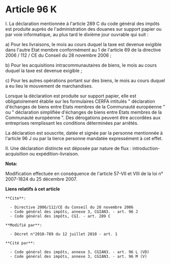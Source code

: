 # Article 96 K

I. La déclaration mentionnée à l'article 289 C du code général des impôts est produite auprès de l'administration des douanes
sur support papier ou par voie informatique, au plus tard le dixième jour ouvrable qui suit : 

a) Pour les livraisons, le mois au cours duquel la taxe est devenue exigible dans l'autre Etat membre conformément au 1 de
l'article 69 de la directive 2006 / 112 / CE du Conseil du 28 novembre 2006 ; 

b) Pour les acquisitions intracommunautaires de biens, le mois au cours duquel la taxe est devenue exigible ; 

c) Pour les autres opérations portant sur des biens, le mois au cours duquel a eu lieu le mouvement de marchandises. 

Lorsque la déclaration est produite sur support papier, elle est obligatoirement établie sur les formulaires CERFA intitulés
" déclaration d'échanges de biens entre Etats membres de la Communauté européenne " ou " déclaration simplifiée d'échanges de
biens entre Etats membres de la Communauté européenne ". Des dérogations peuvent être accordées aux entreprises remplissant
les conditions déterminées par arrêtés. 

La déclaration est souscrite, datée et signée par la personne mentionnée à l'article 96 J ou par la tierce personne mandatée
expressément à cet effet. 

II. Une déclaration distincte est déposée par nature de flux : introduction-acquisition ou expédition-livraison.

**Nota:**

Modification effectuée en conséquence de l'article 57-VII et VIII de la loi n° 2007-1824 du 25 décembre 2007.

**Liens relatifs à cet article**

	**Cite**:

	  - Directive 2006/112/CE du Conseil du 28 novembre 2006
	  - Code général des impôts, annexe 3, CGIAN3. - art. 96 J
	  - Code général des impôts, CGI. - art. 289 C

	**Modifié par**:

	  - Décret n°2010-789 du 12 juillet 2010 - art. 1

	**Cité par**:

	  - Code général des impôts, annexe 3, CGIAN3. - art. 96 L (VD)
	  - Code général des impôts, annexe 3, CGIAN3. - art. 96 M (V)
